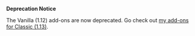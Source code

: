 **Deprecation Notice**

The Vanilla (1.12) add-ons are now deprecated. Go check out [my add-ons for Classic (1.13)](../classic).
